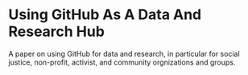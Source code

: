 # Using GitHub As A Data And Research Hub
A paper on using GitHub for data and research, in particular for social justice, non-profit, activist, and community orgnizations and groups.
